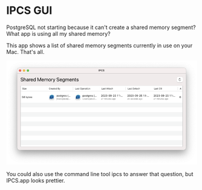 # IPCS GUI

PostgreSQL not starting because it can't create a shared memory segment? What app is using all my shared memory?

This app shows a list of shared memory segments currently in use on your Mac. That's all.

![Screenshot of IPCS.app showing a shared memory segment of Postgres.app](docs/screenshot.png)

You could also use the command line tool ipcs to answer that question, but IPCS.app looks prettier.
